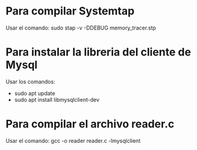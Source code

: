 #   Para compilar Systemtap

Usar el comando: sudo stap -v -DDEBUG memory_tracer.stp

#   Para instalar la libreria del cliente de Mysql 

Usar los comandos:

-   sudo apt update
-   sudo apt install libmysqlclient-dev

#   Para compilar el archivo reader.c

Usar el comando: gcc -o reader reader.c -lmysqlclient

